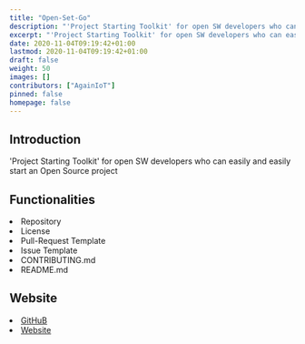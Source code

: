 ```yaml
---
title: "Open-Set-Go"
description: "'Project Starting Toolkit' for open SW developers who can easily and easily start an Open Source project"
excerpt: "'Project Starting Toolkit' for open SW developers who can easily and easily start an Open Source project"
date: 2020-11-04T09:19:42+01:00
lastmod: 2020-11-04T09:19:42+01:00
draft: false
weight: 50
images: []
contributors: ["AgainIoT"]
pinned: false
homepage: false
---
```


## Introduction

'Project Starting Toolkit' for open SW developers who can easily and easily start an Open Source project

## Functionalities

<li> Repository

<li> License

<li> Pull-Request Template

<li> Issue Template

<li> CONTRIBUTING.md

<li> README.md

## Website

[<li> GitHuB](https://github.com/AgainIoT/Open-Set-Go)
[<li> Website]("https://www.open-set-go.com:3000/home/")
